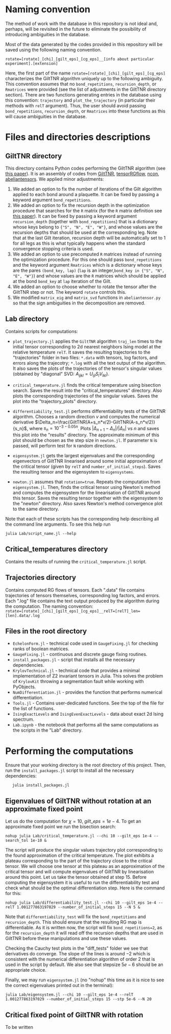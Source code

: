 # Naming convention

The method of work with the database in this repository is not ideal and, perhaps, will be revisited in the future to eliminate the possibility of introducing ambiguities in the database.   

Most of the data generated by the codes provided in this repository will be saved using the following naming convention.
```
rotate=[rotate]_[chi]_[gilt_eps]_[cg_eps]__[info about particular experiment].[extension]
```
Here, the first part of the name ```rotate=[rotate]_[chi]_[gilt_eps]_[cg_eps]``` characterizes the GiltTNR algorithm uniquely up to the following ambiguity. This convention assumes that no ```bond_repetitions```, ```recursion_depth```, or ```Rmatrices``` were provided (see the list of adjustments in the GiltTNR directory section). There are two functions generating entries in the database using this convention: ```trajectory``` and ```plot_the_trajectory``` (in particular their methods with ```relT``` argument). Thus, the user should avoid passing ```bond_repetitions```, ```recursion_depth```, or ```Rmatrices``` into these functions as this will cause ambiguities in the database.    

# Files and directories descriptions

## GiltTNR directory

This directory contains Python codes performing the GiltTNR algorithm (see [this paper](https://journals.aps.org/prb/abstract/10.1103/PhysRevB.97.045111)). It is an assembly of codes from [GiltTNR](https://github.com/GiltTNR/GiltTNR), [tensorRGflow](https://github.com/brucelyu/tensorRGflow), [ncon](https://github.com/mhauru/ncon), [abeliantensors](https://github.com/mhauru/abeliantensors). We applied minor adjustments:

1. We added an option to fix the number of iterations of the Gilt algorithm applied to each bond around a plaquette. It can be fixed by passing a keyword argument ```bond_repetitions```. 
2. We added an option to fix the recursion depth in the optimization procedure that searches for the ```R``` matrix (for the ```R``` matrix definition see [this paper](https://journals.aps.org/prb/abstract/10.1103/PhysRevB.97.045111)). It can be fixed by passing a keyword argument ```recursion_depth``` (together with ```bond_repetitions```) that is a dictionary whose keys belong to ```{"S", "N", "E", "W"}```, and whose values are the recursion depths that should be used at the corresponding leg. Note that at the last Gilt iteration, recursion depth will be automatically set to 1 for all legs as this is what typically happens when the standard convergence stopping criteria is used.    
3. We added an option to use precomputed ```R``` matrices instead of running the optimization procedure. For this one should pass ```bond_repetitions``` and the keyword argument ```Rmatrices``` which is a dictionary whose keys are the pares ```(bond_key, lap)``` (```lap``` is an integer,```bond_key in {"S", "N", "E", "W"}```) and whose values are the ```R``` matrices which should be applied at the bond ```bond_key``` at ```lap``` iteration of the Gilt.
4. We added an option to choose whether to rotate the tensor after the GiltTNR step or not. The keyword ```rotate``` controls this.    
5. We modified ```matrix_eig``` and ```matrix_svd``` functions in ```abeliantensor.py``` so that the sign ambiguities in the decomposition are removed.  

## Lab directory

Contains scripts for computations:

- ```plot_trajectory.jl``` applies the ```GiltTNR``` algorithm ```traj_len``` times to the initial tensor corresponding to 2d nearest neighbors Ising model at the relative temperature ```relT```. It saves the resulting trajectories to the "trajectories" folder in two files: ```*.data``` with tensors, log factors, and errors along the trajecotry; ```*.log``` with all the text output of the algorithm. It also saves the plots of the trajectories of the tensor's singular values (obtained by "diagonal" SVD: $A_{ijkl}=U_{ij l} S_l V_{l kl}$).

- ```critical_temperature.jl``` finds the critical temperature using bisection search. Saves the result into the "critical_temperatures" directory. Also plots the corresponding trajectories of the singular values. Saves the plot into the "trajectory_plots" directory. 
 
- ```differentiability_test.jl``` performs differentiability tests of the GiltTNR algorithm. Chooses a random direction $v$ and computes the numerical derivative $\Delta_n=\frac{GiltTNR(A+s_n*v/2)-GiltTNR(A-s_n*v/2)}{s_n}$, where $s_n=10^{-3-0.05n}$. Plots $|\Delta_{n+1}-\Delta_n|/|\Delta_n|$ vs $n$ and saves this plot into the "results" directory. The approximate minimum of this plot should be chosen as the step size in ```newton.jl```. If parameter ```N``` is passed, will perform test for ```N``` random directions. 

- ```eigensystem.jl``` gets the largest eigenvalues and the corresponding eigenvectors of GiltTNR linearised around some initial approximation of the critical tensor (given by ```relT``` and ```number_of_initial_steps```). Saves the resulting tensor and the eigensystem to ```eigensystems```. 

- ```newton.jl``` assumes that ```rotation=true```. Repeats the computation from ```eigensystem.jl```. Then, finds the critical tensor using Newton's method and computes the eigensystem for the linearisation of GiltTNR around this tensor. Saves the resulting tensor together with the eigensystem to the "newton" directory. Also saves Newton's method convergence plot to the same directory.

Note that each of these scripts has the corresponding help describing all the command line arguments. To see this help run 
```
julia Lab/script_name.jl --help
```


## Critical_temperatures directory

Contains the results of running the ```critical_temperature.jl``` script.

## Trajectories directory

Contains computed RG flows of tensors. Each ".data" file contains trajectories of tensors themselves, corresponding log factors, and errors.  Each ".log" file contains the text output produced by the algorithm during the computation. The naming convention:    
  ```rotate=[rotate]_[chi]_[gilt_eps]_[cg_eps]__relT=[relT]_len=[len].data/.log``` 

## Files in the root directory

- ```EchelonForm.jl``` - technical code used in ```GaugeFixing.jl``` for checking ranks of boolean matrices. 
- ```GaugeFixing.jl``` - continuous and discrete gauge fixing routines.
- ```install_packages.jl``` - script that installs all the necessary dependencies.
- ```KrylovTechnical.jl``` - technical code that provides a minimal implementation of Z2 invariant tensors in Julia. This solves the problem of ```KrylovKit``` throwing a segmentation fault while working with PyObjects.
- ```NumDifferentiation.jl``` - provides the function that performs numerical differentiation.
- ```Tools.jl``` - Contains user-dedicated functions. See the top of the file for the list of functions.    
- ```IsingExactLevels``` and ```IsingEvenExactLevels``` - data about exact 2d Ising spectrum.
- ```Lab.ipynb``` - the notebook that performs all the same computations as the scripts in the "Lab" directory.  

# Performing the computations
 
Ensure that your working directory is the root directory of this project. Then, run the ```install_packages.jl``` script to install all the necessary dependencies: 
```
   julia install_packages.jl
```

## Eigenvalues of GiltTNR without rotation at an approximate fixed point

Let us do the computation for $\chi=10$, $gilt\_eps=1e-4$. To get an approximate fixed point we run the bisection search:
```
nohup julia Lab/critical_temperature.jl --chi 10 --gilt_eps 1e-4 --search_tol 1e-10 &
```

The script will produce the singular values trajectory plot corresponding to the found approximation of the critical temperature. The plot exhibits a plateau corresponding to the part of the trajectory close to the critical tensor. We will choose one tensor at this plateau as an approximation of the critical tensor and will compute eigenvalues of GiltTNR by linearisation around this point. Let us take the tensor obtained at step 15. Before computing the eigensystem it is useful to run the differentiability test and check what should be the optimal differentiation step. Here is the command for this:  

```
nohup julia Lab/differentiability_test.jl --chi 10 --gilt_eps 1e-4 --relT 1.001277863197029 --number_of_initial_steps 15 --N 5 &
```

Note that ```differentiability_test``` will fix the ```bond_repetitions``` and ```recursion_depth```. This should ensure that the resulting RG map is differentiable. As it is written now, the script will fix ```bond_repetitions=2```, as for the ```recursion_depth``` it will read off the recursion depths that are used in GiltTNR before these manipulations and use these values.

Checking the Cauchy test plots in the "diff_tests" folder we see that derivatives do converge. The slope of the lines is around $-2$ which is consistent with the numerical differentiation algorithm of order $2$ that is used in the script by default. We also see that stepsize $5e-6$ should be an appropriate choice.  

Finally, we may run ```eigensystem.jl``` (no "nohup" this time as it is nice to see the correct eigenvalues printed out in the terminal):
```
julia Lab/eigensystem.jl --chi 10 --gilt_eps 1e-4 --relT 1.001277863197029 --number_of_initial_steps 15 --stp 5e-6 --N 20
```
## Critical fixed point of GiltTNR with rotation

To be written 



